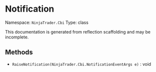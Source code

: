 # Notification

Namespace: `NinjaTrader.Cbi`
Type: class

This documentation is generated from reflection scaffolding and may be incomplete.

## Methods
- `RaiseNotification(NinjaTrader.Cbi.NotificationEventArgs e)` : void
